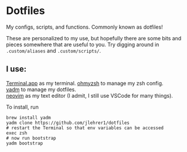 # Dotfiles
My configs, scripts, and functions. Commonly known as dotfiles!

These are personalized to my use, but hopefully there are some bits and pieces somewhere that are useful to you. Try digging around in `.custom/aliases` and `.custom/scripts/`. 

## I use:
[Terminal.app](https://support.apple.com/guide/terminal/welcome/mac) as my terminal. 
[ohmyzsh](https://github.com/ohmyzsh/ohmyzsh) to manage my zsh config.  
[yadm](https://github.com/TheLocehiliosan/yadm) to manage my dotfiles.  
[neovim](https://github.com/neovim/neovim) as my text editor (I admit, I still use VSCode for many things).

To install, run
```shell
brew install yadm
yadm clone https://github.com/jlehrer1/dotfiles
# restart the Terminal so that env variables can be accessed
exec zsh
# now run bootstrap
yadm bootstrap
```


